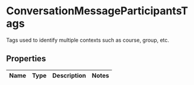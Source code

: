 

# ConversationMessageParticipantsTags

Tags used to identify multiple contexts such as course, group, etc.

## Properties

| Name | Type | Description | Notes |
|------------ | ------------- | ------------- | -------------|



